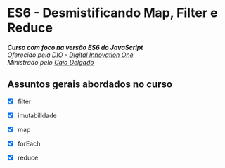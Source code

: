 # ES6 - Desmistificando Map, Filter e Reduce

_**Curso com foco na versão ES6 do JavaScript**_\
_Oferecido pela [DIO](https://digitalinnovation.one/) - [Digital Innovation One](https://github.com/digitalinnovationone)_\
_Ministrado pelo [Caio Delgado](https://github.com/caioDelgado)_

## Assuntos gerais abordados no curso

- [x] filter

- [x] imutabilidade

- [x] map

- [x] forEach

- [x] reduce

  